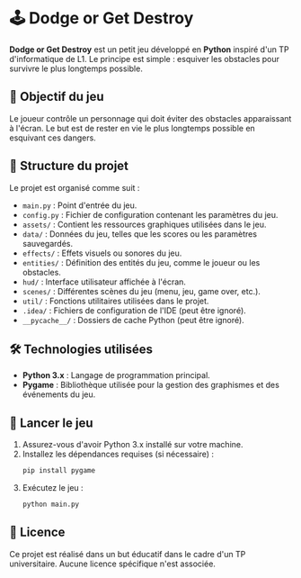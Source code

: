 # 🕹️ Dodge or Get Destroy

**Dodge or Get Destroy** est un petit jeu développé en **Python** inspiré d'un TP d'informatique de L1. Le principe est simple : esquiver les obstacles pour survivre le plus longtemps possible.

## 🎯 Objectif du jeu

Le joueur contrôle un personnage qui doit éviter des obstacles apparaissant à l'écran. Le but est de rester en vie le plus longtemps possible en esquivant ces dangers.

## 🧱 Structure du projet

Le projet est organisé comme suit :

- `main.py` : Point d'entrée du jeu.
- `config.py` : Fichier de configuration contenant les paramètres du jeu.
- `assets/` : Contient les ressources graphiques utilisées dans le jeu.
- `data/` : Données du jeu, telles que les scores ou les paramètres sauvegardés.
- `effects/` : Effets visuels ou sonores du jeu.
- `entities/` : Définition des entités du jeu, comme le joueur ou les obstacles.
- `hud/` : Interface utilisateur affichée à l'écran.
- `scenes/` : Différentes scènes du jeu (menu, jeu, game over, etc.).
- `util/` : Fonctions utilitaires utilisées dans le projet.
- `.idea/` : Fichiers de configuration de l'IDE (peut être ignoré).
- `__pycache__/` : Dossiers de cache Python (peut être ignoré).

## 🛠️ Technologies utilisées

- **Python 3.x** : Langage de programmation principal.
- **Pygame** : Bibliothèque utilisée pour la gestion des graphismes et des événements du jeu.

## 🚀 Lancer le jeu

1. Assurez-vous d'avoir Python 3.x installé sur votre machine.
2. Installez les dépendances requises (si nécessaire) :
   ```bash
   pip install pygame
   ```
3. Exécutez le jeu :
   ```bash
   python main.py
   ```

## 📄 Licence

Ce projet est réalisé dans un but éducatif dans le cadre d'un TP universitaire. Aucune licence spécifique n'est associée.
